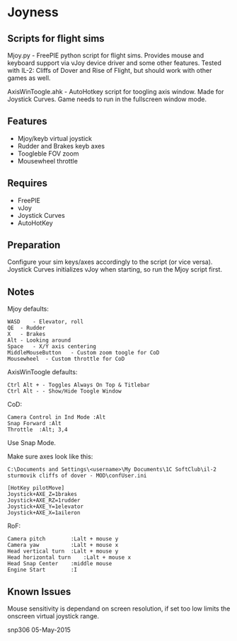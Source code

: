 # Joyness
Scripts for flight sims
-------
Mjoy.py - FreePIE python script for flight sims. Provides mouse and keyboard support via vJoy device driver and some other features.
Tested with IL-2: Cliffs of Dover and Rise of Flight, but should work with other games as well. 

AxisWinToogle.ahk - AutoHotkey script for toogling axis window. Made for Joystick Curves. 
Game needs to run in the fullscreen window mode.

Features
--------

- Mjoy/keyb virtual joystick
- Rudder and Brakes keyb axes
- Toogleble FOV zoom
- Mousewheel throttle

Requires
--------

- FreePIE
- vJoy
- Joystick Curves
- AutoHotKey

Preparation
-----------

Configure your sim keys/axes accordingly to the script (or vice versa).
Joystick Curves initializes vJoy when starting, so run the Mjoy script first.

Notes
-----

Mjoy defaults:

	WASD	- Elevator, roll
	QE	- Rudder
	X	- Brakes
	Alt	- Looking around
	Space	- X/Y axis centering
	MiddleMouseButton	- Custom zoom toogle for CoD
	Mousewheel	- Custom throttle for CoD

AxisWinToogle defaults:

	Ctrl Alt + - Toggles Always On Top & Titlebar
	Ctrl Alt - - Show/Hide Toogle Window

CoD:

	Camera Control in Ind Mode :Alt
	Snap Forward :Alt
	Throttle  :Alt; 3,4

Use Snap Mode.

Make sure axes look like this:

	C:\Documents and Settings\<username>\My Documents\1C SoftClub\il-2 sturmovik cliffs of dover - MOD\confUser.ini

	[HotKey pilotMove]
	Joystick+AXE_Z=1brakes
	Joystick+AXE_RZ=1rudder
	Joystick+AXE_Y=1elevator
	Joystick+AXE_X=1aileron

RoF:

	Camera pitch 		:Lalt + mouse y
	Camera yaw   		:Lalt + mouse x
	Head vertical turn	:Lalt + mouse y
	Head horizontal turn	:Lalt + mouse x
	Head Snap Center	:middle mouse
	Engine Start		:I

Known Issues
------------
Mouse sensitivity is dependand on screen resolution, if set too low limits the onscreen virtual joystick range.

snp306 <snappyslicer gmail com> 05-May-2015
